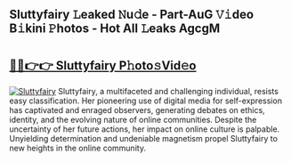 ## Sluttyfairy 𝙻eaked 𝙽u𝚍e - Part-AuG 𝚅𝚒deo B𝚒kini 𝙿hotos - Hot All 𝙻eaks AgcgM

# <h2><a href="http://ld3el6.urlbe.top/?page=Sluttyfairy">🔗🔗👉👉 Sluttyfairy P𝚑oto𝚜Vid𝚎o</a></h2>

[![Sluttyfairy](https://i.imgur.com/eBuTRDB.gif)](http://ld3el6.urlbe.top/?page=Sluttyfairy)
Sluttyfairy, a multifaceted and challenging individual, resists easy classification. Her pioneering use of digital media for self-expression has captivated and enraged observers, generating debates on ethics, identity, and the evolving nature of online communities. Despite the uncertainty of her future actions, her impact on online culture is palpable. Unyielding determination and undeniable magnetism propel Sluttyfairy to new heights in the online community.
